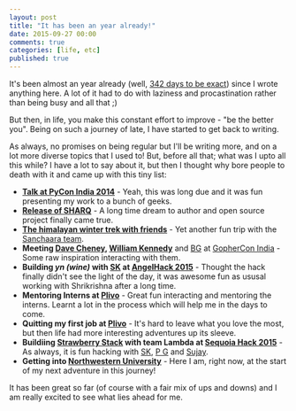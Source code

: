 ```yaml
---
layout: post
title: "It has been an year already!"
date: 2015-09-27 00:00
comments: true
categories: [life, etc]
published: true
---
```


It's been almost an year already (well, [342 days to be exact](https://ideone.com/EynuKF)) since I wrote anything here. A lot of it had to do with laziness and procastination rather than being busy and all that ;)

But then, in life, you make this constant effort to improve - "be the better you". Being on such a journey of late, I have started to get back to writing.

As always, no promises on being regular but I'll be writing more, and on a lot more diverse topics that I used to! But, before all that; what was I upto all this while? I have a lot to say about it, but then I thought why bore people to death with it and came up with this tiny list:

* __[Talk at PyCon India 2014](https://in.pycon.org/funnel/2014/245-sharq-an-api-queueing-system-built-at-plivo/)__ - Yeah, this was long due and it was fun presenting my work to a bunch of geeks.
* __[Release of SHARQ](https://github.com/plivo/sharq-server)__ - A long time dream to author and open source project finally came true.
* __[The himalayan winter trek with friends](https://www.flickr.com/photos/vijeshm/albums/72157649645068230)__ - Yet another fun trip with the [Sanchaara team](https://sancharaa.wordpress.com/about/).
* __Meeting [Dave Cheney](https://twitter.com/davecheney), [William Kennedy](https://twitter.com/goinggodotnet)__ and [BG](https://twitter.com/ghoseb) at [GopherCon India](http://www.gophercon.in/2015/) - Some raw inspiration interacting with them.
* __Building _yn (wine)_ with [SK](https://twitter.com/srikrishnaholla) at [AngelHack 2015](http://angelhack.com/hackathon/bangalore-2015/)__ - Thought the hack finally didn't see the light of the day, it was awesome fun as ususal working with Shrikrishna after a long time.
* __Mentoring Interns at [Plivo](https://www.plivo.com/)__ - Great fun interacting and mentoring the interns. Learnt a lot in the process which will help me in the days to come.
* __Quitting my first job at [Plivo](https://www.plivo.com/)__ - It's hard to leave what you love the most, but then life had more interesting adventures up its sleeve.
* __Buildiing [Strawberry Stack](https://github.com/sandeepraju/strawberry) with team Lambda at [Sequoia Hack 2015](http://www.sequoiahack.com/)__ - As always, it is fun hacking with [SK](https://twitter.com/srikrishnaholla), [P G](https://twitter.com/phalgun_g) and [Sujay](https://twitter.com/SujaySKumar1412).
* __Getting into [Northwestern University](http://www.northwestern.edu/)__ - Here I am, right now, at the start of my next adventure in this journey!

It has been great so far (of course with a fair mix of ups and downs) and I am really excited to see what lies ahead for me.
